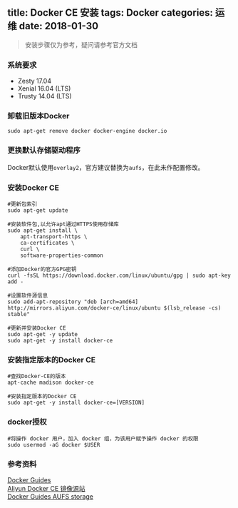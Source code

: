 title: Docker CE 安装
tags: Docker
categories: 运维
date: 2018-01-30
---
> 安装步骤仅为参考，疑问请参考官方文档

### 系统要求
* Zesty 17.04
* Xenial 16.04 (LTS)
* Trusty 14.04 (LTS)

### 卸载旧版本Docker
```shell
sudo apt-get remove docker docker-engine docker.io
```
<!-- more -->
### 更换默认存储驱动程序
Docker默认使用`overlay2`，官方建议替换为`aufs`，在此未作配置修改。


### 安装Docker CE
```shell
#更新包索引
sudo apt-get update

#安装软件包,以允许apt通过HTTPS使用存储库
sudo apt-get install \
    apt-transport-https \
    ca-certificates \
    curl \
    software-properties-common

#添加Docker的官方GPG密钥
curl -fsSL https://download.docker.com/linux/ubuntu/gpg | sudo apt-key add -

#设置软件源信息
sudo add-apt-repository "deb [arch=amd64] http://mirrors.aliyun.com/docker-ce/linux/ubuntu $(lsb_release -cs) stable"

#更新并安装Docker CE
sudo apt-get -y update
sudo apt-get -y install docker-ce
```

### 安装指定版本的Docker CE 
```shell
#查找Docker-CE的版本
apt-cache madison docker-ce

#安装指定版本的Docker CE
sudo apt-get -y install docker-ce=[VERSION]
```

### docker授权
```shell
#将操作 docker 用户，加入 docker 组，为该用户赋予操作 docker 的权限
sudo usermod -aG docker $USER
```

### 参考资料
[Docker Guides](https://docs.docker.com/engine/installation/linux/docker-ce/ubuntu/#install-from-a-package "Docker Guides")  
[Aliyun Docker CE 镜像源站](https://yq.aliyun.com/articles/110806 "Docker CE 镜像源站")  
[Docker Guides AUFS storage](https://docs.docker.com/engine/userguide/storagedriver/aufs-driver/ "Docker Guides AUFS storage")